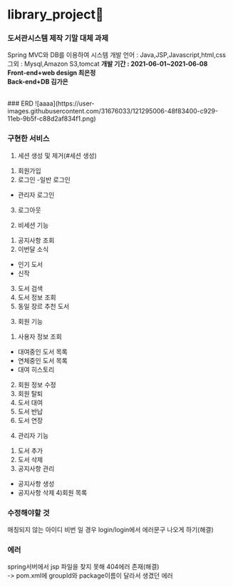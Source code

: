 # library_project📖
### 도서관시스템 제작 기말 대체 과제

Spring MVC와 DB를 이용하여 시스템 개발 
언어 : Java,JSP,Javascript,html,css
그외 : Mysql,Amazon S3,tomcat
<b>개발 기간 : 2021-06-01~2021-06-08</b><br>
<b>Front-end+web design 최은정</b><br>
<b>Back-end+DB 김가은</b>



<br>
### ERD
![aaaa](https://user-images.githubusercontent.com/31676033/121295006-48f83400-c929-11eb-9b5f-c88d2af834f1.png)



### 구현한 서비스
1. 세션 생성 및 제거(#세션 생성)
 1) 회원가입
 2) 로그인
   -일반 로그인
   - 관리자 로그인
 3) 로그아웃
2. 비세션 기능
 1) 공지사항 조회
 2) 이번달 소식
   - 인기 도서
   - 신작
 3) 도서 검색
 4) 도서 정보 조회
 5) 동일 장르 추천 도서
3. 회원 기능
 1) 사용자 정보 조회
   - 대여중인 도서 목록
   - 연체중인 도서 목록
   - 대여 히스토리
 2) 회원 정보 수정
 3) 회원 탈퇴
 4) 도서 대여
 5) 도서 반납
 6) 도서 연장
4. 관리자 기능
 1) 도서 추가
 2) 도서 삭제
 3) 공지사항 관리
   - 공지사항 생성
   - 공지사항 삭제
 4)회원 목록

### 수정해야할 것  
매칭되지 않는 아이디 비번 일 경우 login/login에서 에러문구 나오게 하기(해결)


### 에러

spring서버에서 jsp 파일을 찾지 못해 404에러 존재(해결)<br>
-> pom.xml에 groupId와 package이름이 달라서 생겼던 에러


